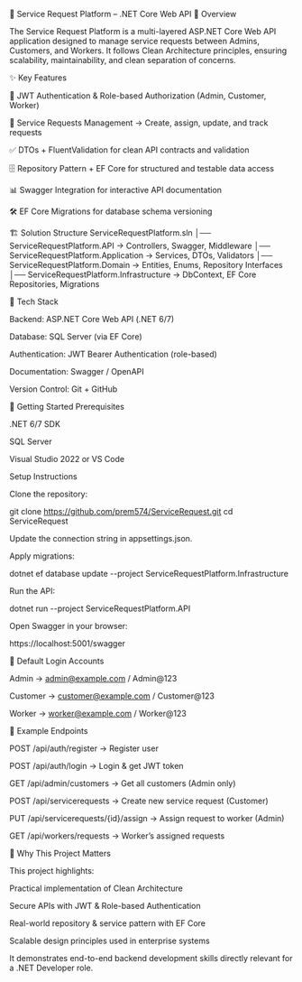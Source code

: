 🚀 Service Request Platform – .NET Core Web API
📌 Overview

The Service Request Platform is a multi-layered ASP.NET Core Web API application designed to manage service requests between Admins, Customers, and Workers.
It follows Clean Architecture principles, ensuring scalability, maintainability, and clean separation of concerns.

✨ Key Features

🔐 JWT Authentication & Role-based Authorization (Admin, Customer, Worker)

📝 Service Requests Management → Create, assign, update, and track requests

✅ DTOs + FluentValidation for clean API contracts and validation

🗄️ Repository Pattern + EF Core for structured and testable data access

📊 Swagger Integration for interactive API documentation

🛠️ EF Core Migrations for database schema versioning

🏗️ Solution Structure
ServiceRequestPlatform.sln
│── ServiceRequestPlatform.API          → Controllers, Swagger, Middleware
│── ServiceRequestPlatform.Application  → Services, DTOs, Validators
│── ServiceRequestPlatform.Domain       → Entities, Enums, Repository Interfaces
│── ServiceRequestPlatform.Infrastructure → DbContext, EF Core Repositories, Migrations

🔧 Tech Stack

Backend: ASP.NET Core Web API (.NET 6/7)

Database: SQL Server (via EF Core)

Authentication: JWT Bearer Authentication (role-based)

Documentation: Swagger / OpenAPI

Version Control: Git + GitHub

🚀 Getting Started
Prerequisites

.NET 6/7 SDK

SQL Server

Visual Studio 2022
 or VS Code

Setup Instructions

Clone the repository:

git clone https://github.com/prem574/ServiceRequest.git
cd ServiceRequest


Update the connection string in appsettings.json.

Apply migrations:

dotnet ef database update --project ServiceRequestPlatform.Infrastructure


Run the API:

dotnet run --project ServiceRequestPlatform.API


Open Swagger in your browser:

https://localhost:5001/swagger

🔑 Default Login Accounts

Admin → admin@example.com / Admin@123

Customer → customer@example.com / Customer@123

Worker → worker@example.com / Worker@123

📌 Example Endpoints

POST /api/auth/register → Register user

POST /api/auth/login → Login & get JWT token

GET /api/admin/customers → Get all customers (Admin only)

POST /api/servicerequests → Create new service request (Customer)

PUT /api/servicerequests/{id}/assign → Assign request to worker (Admin)

GET /api/workers/requests → Worker’s assigned requests

🎯 Why This Project Matters

This project highlights:

Practical implementation of Clean Architecture

Secure APIs with JWT & Role-based Authentication

Real-world repository & service pattern with EF Core

Scalable design principles used in enterprise systems

It demonstrates end-to-end backend development skills directly relevant for a .NET Developer role.
